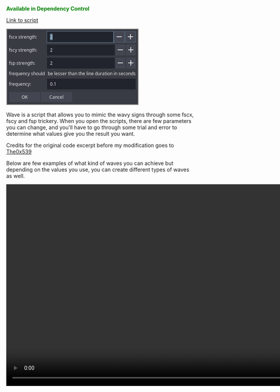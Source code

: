 <font color="green">**Available in Dependency Control**</font>

[Link to script](https://github.com/PhosCity/Aegisub-Scripts/blob/main/macros/phos.wave.lua)

![wave](./assets/wave.png)

Wave is a script that allows you to mimic the wavy signs through some fscx, fscy and fsp trickery. When you open the scripts, there are few parameters you can change, and you'll have to go through some trial and error to determine what values give you the result you want.

Credits for the original code excerpt before my modification goes to [The0x539](https://github.com/The0x539)

Below are few examples of what kind of waves you can achieve but depending on the values you use, you can create different types of waves as well.

<video width="960" height="540" controls>
  <source src="https://user-images.githubusercontent.com/65547311/164889225-2d8a6ccf-7798-4810-a3cf-3f87568abef0.mp4" type="video/mp4">
Your browser does not support the video tag.
</video>
